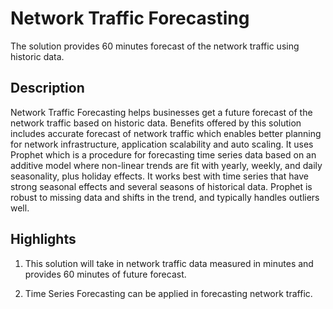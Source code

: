 # Network Traffic Forecasting
The solution provides 60 minutes forecast of the network traffic using historic data.

## Description
Network Traffic Forecasting helps businesses get a future forecast of the network traffic based on historic data. Benefits offered by this solution includes accurate forecast of network traffic which enables better planning for network infrastructure, application scalability and auto scaling. It uses Prophet which is a procedure for forecasting time series data based on an additive model where non-linear trends are fit with yearly, weekly, and daily seasonality, plus holiday effects. It works best with time series that have strong seasonal effects and several seasons of historical data. Prophet is robust to missing data and shifts in the trend, and typically handles outliers well.

## Highlights
1. This solution will take in network traffic data measured in minutes and provides 60 minutes of future forecast. 

2. Time Series Forecasting can be applied in forecasting network traffic.
